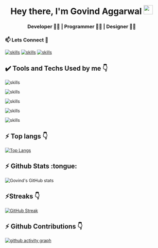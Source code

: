 <h1 align="center">Hey there, I'm Govind Aggarwal <img src="./gif/Hi.gif" height="30px" width="30px"></h1>
<h3 align="center">Developer 👨‍💻 | Programmer 👨‍💻 | Designer 👨‍🎨</h3>
<h3>📫 Lets Connect 🤝</h3>

[![skills](https://skillicons.dev/icons?i=linkedin)](https://www.linkedin.com/in/govind-aggarwal-ab198020b/)
[![skills](https://skillicons.dev/icons?i=instagram)](https://instagram.com/_garg_govind?igshid=ZDdkNTZiNTM=)
[![skills](https://skillicons.dev/icons?i=twitter)](https://twitter.com/Garggovind3?s=08)

<h2> ✔️ Tools and Techs Used by me 👇</h2>

![skills](https://skillicons.dev/icons?i=c,js,java)

![skills](https://skillicons.dev/icons?i=vscode,git,github)

![skills](https://skillicons.dev/icons?i=react,html,css,bootstrap,tailwind,materialui)

![skills](https://skillicons.dev/icons?i=nodejs,express,mongodb,mysql,firebase)

![skills](https://skillicons.dev/icons?i=au,ai,ps,xd,figma)

<h2>⚡ Top langs 👇</h2>

[![Top Langs](https://github-readme-stats.vercel.app/api/top-langs/?username=Govind8006&layout=compact&theme=dark&hide_border=true)](https://github.com/Govind8006/github-readme-stats)

<h2>⚡ Github Stats :tongue:</h2>

![Govind's GitHub stats](https://github-readme-stats.vercel.app/api?username=Govind8006&show_icons=true&theme=radical&hide_border=true)

<h2>⚡Streaks 👇</h2>

[![GitHub Streak](https://streak-stats.demolab.com/?user=Govind8006&theme=radical&hide_border=true)](https://git.io/streak-stats)

<h2>⚡ Github Contributions 👇</h2>

[![github activity graph](https://github-readme-activity-graph.vercel.app/graph?username=Govind8006&theme=material-palenight&hide_border=true)](https://github.com/Govind8006/github-readme-activity-graph)
